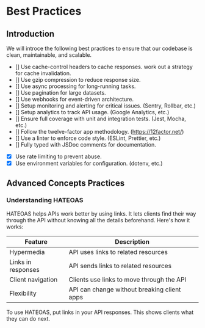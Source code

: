 # Best Practices

## Introduction
[//]: # (TODO: do all of this)

We will introce the following best practices to ensure that our codebase is clean, maintainable, and scalable.

- [] Use cache-control headers to cache responses. work out a strategy for cache invalidation.
- [] Use gzip compression to reduce response size.
- [] Use async processing for long-running tasks.
- [] Use pagination for large datasets.
- [] Use webhooks for event-driven architecture.
- [] Setup monitoring and alerting for critical issues. (Sentry, Rollbar, etc.)
- [] Setup analytics to track API usage. (Google Analytics, etc.)
- [] Ensure full coverage with unit and integration tests. (Jest, Mocha, etc.)
- [] Follow the twelve-factor app methodology. (https://12factor.net/)
- [] Use a linter to enforce code style. (ESLint, Prettier, etc.)
- [] Fully typed with JSDoc comments for documentation.
- [x] Use rate limiting to prevent abuse.
- [x] Use environment variables for configuration. (dotenv, etc.)

## Advanced Concepts Practices

### Understanding HATEOAS
HATEOAS helps APIs work better by using links. It lets clients find their way through the API without knowing all the details beforehand. Here's how it works:

|Feature | Description |
| --- | --- |
| Hypermedia | API uses links to related resources |
| Links in responses | API sends links to related resources |
| Client navigation | Clients use links to move through the API |
| Flexibility | API can change without breaking client apps |

To use HATEOAS, put links in your API responses. This shows clients what they can do next.